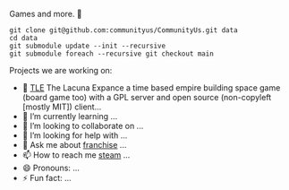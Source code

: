 Games and more.  👋
```
git clone git@github.com:communityus/CommunityUs.git data
cd data
git submodule update --init --recursive
git submodule foreach --recursive git checkout main
```
Projects we are working on:

- 🔭 [TLE](https://github.com/communityus/TLE) The Lacuna Expance a time based empire building space game (board game too) with a GPL server and open source (non-copyleft [mostly MIT]) client...
- 🌱 I’m currently learning ...
- 👯 I’m looking to collaborate on ...
- 🤔 I’m looking for help with ...
- 💬 Ask me about [franchise](https://store.steampowered.com/franchise/CommunityUs) ...
- 📫 How to reach me [steam](https://steamcommunity.com/id/CommunityUs) ...
- 😄 Pronouns: ...
- ⚡ Fun fact: ...
